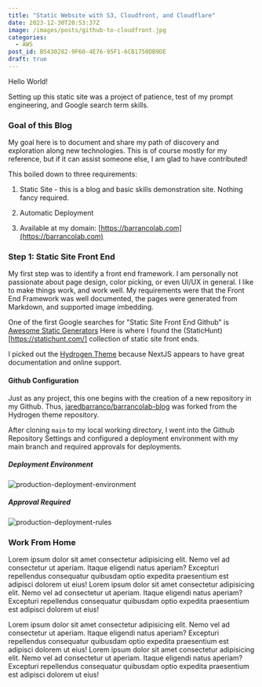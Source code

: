 ```yaml
---
title: "Static Website with S3, Cloudfront, and Cloudflare"
date: 2023-12-30T20:53:37Z
image: /images/posts/github-to-cloudfront.jpg
categories:
  - AWS
post_id: B5430282-9F60-4E76-95F1-6CB1750DB9DE
draft: true
---
```


Hello World!

Setting up this static site was a project of patience, test of my prompt engineering, and Google search term skills.

### Goal of this Blog
My goal here is to document and share my path of discovery and exploration along new technologies. This is of course mostly for my reference, but if it can assist someone else, I am glad to have contributed!

This boiled down to three requirements:

  1. Static Site - this is a blog and basic skills demonstration site. Nothing fancy required.

  2. Automatic Deployment

  3. Available at my domain: [https://barrancolab.com](https://barrancolab.com)
 

### Step 1: Static Site Front End

My first step was to identify a front end framework. I am personally not passionate about page design, color picking, or even UI/UX in general. I like to make things work, and work well. My requirements were that the Front End Framework was well documented, the pages were generated from Markdown, and supported image imbedding.

One of the first Google searches for "Static Site Front End Github" is [Awesome Static Generators](https://github.com/myles/awesome-static-generators) Here is where I found the (StaticHunt)[https://statichunt.com/] collection of static site front ends.

I picked out the [Hydrogen Theme](https://statichunt.com/themes/hugo-hydrogen) because NextJS appears to have great documentation and online support.

#### Github Configuration
Just as any project, this one begins with the creation of a new repository in my Github. Thus, [jaredbarranco/barrancolab-blog](https://github.com/jaredbarranco/barrancolab-blog) was forked from the Hydrogen theme repository.

After cloning `main` to my local working directory, I went into the Github Repository Settings and configured a deployment environment with my main branch and required approvals for deployments.

##### Deployment Environment
![production-deployment-environment](/images/posts/production-deployment-env.png)

##### Approval Required
![production-deployment-rules](/images/posts/production-deployment-rules.png)


### Work From Home

Lorem ipsum dolor sit amet consectetur adipisicing elit. Nemo vel ad consectetur ut aperiam. Itaque eligendi natus aperiam? Excepturi repellendus consequatur quibusdam optio expedita praesentium est adipisci dolorem ut eius! Lorem ipsum dolor sit amet consectetur adipisicing elit. Nemo vel ad consectetur ut aperiam. Itaque eligendi natus aperiam? Excepturi repellendus consequatur quibusdam optio expedita praesentium est adipisci dolorem ut eius!

Lorem ipsum dolor sit amet consectetur adipisicing elit. Nemo vel ad consectetur ut aperiam. Itaque eligendi natus aperiam? Excepturi repellendus consequatur quibusdam optio expedita praesentium est adipisci dolorem ut eius! Lorem ipsum dolor sit amet consectetur adipisicing elit. Nemo vel ad consectetur ut aperiam. Itaque eligendi natus aperiam? Excepturi repellendus consequatur quibusdam optio expedita praesentium est adipisci dolorem ut eius!
